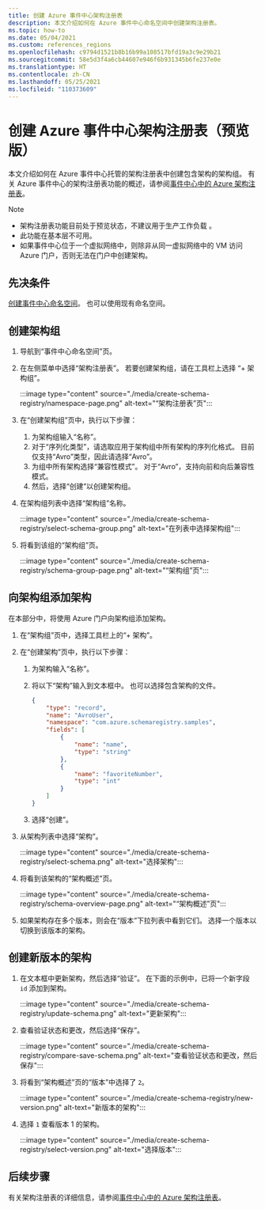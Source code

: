 ```yaml
---
title: 创建 Azure 事件中心架构注册表
description: 本文介绍如何在 Azure 事件中心命名空间中创建架构注册表。
ms.topic: how-to
ms.date: 05/04/2021
ms.custom: references_regions
ms.openlocfilehash: c9794d1521b8b16b99a108517bfd19a3c9e29b21
ms.sourcegitcommit: 58e5d3f4a6cb44607e946f6b931345b6fe237e0e
ms.translationtype: HT
ms.contentlocale: zh-CN
ms.lasthandoff: 05/25/2021
ms.locfileid: "110373609"
---
```

# <a name="create-an-azure-event-hubs-schema-registry-preview"></a>创建 Azure 事件中心架构注册表（预览版）
本文介绍如何在 Azure 事件中心托管的架构注册表中创建包含架构的架构组。 有关 Azure 事件中心的架构注册表功能的概述，请参阅[事件中心中的 Azure 架构注册表](schema-registry-overview.md)。

> [!NOTE]
> - 架构注册表功能目前处于预览状态，不建议用于生产工作负载 。
> - 此功能在基本层不可用。
> - 如果事件中心位于一个虚拟网络中，则除非从同一虚拟网络中的 VM 访问 Azure 门户，否则无法在门户中创建架构。 

## <a name="prerequisites"></a>先决条件
[创建事件中心命名空间](event-hubs-create.md#create-an-event-hubs-namespace)。 也可以使用现有命名空间。 

## <a name="create-a-schema-group"></a>创建架构组
1. 导航到“事件中心命名空间”页。 
1. 在左侧菜单中选择“架构注册表”。 若要创建架构组，请在工具栏上选择 “+ 架构组”。 

    :::image type="content" source="./media/create-schema-registry/namespace-page.png" alt-text="“架构注册表”页":::
1. 在“创建架构组”页中，执行以下步骤：
    1. 为架构组输入“名称”。
    1. 对于“序列化类型”，请选取应用于架构组中所有架构的序列化格式。 目前仅支持“Avro”类型，因此请选择“Avro”。 
    1. 为组中所有架构选择“兼容性模式”。 对于“Avro”，支持向前和向后兼容性模式。 
    1. 然后，选择“创建”以创建架构组。 
1. 在架构组列表中选择“架构组”名称。

    :::image type="content" source="./media/create-schema-registry/select-schema-group.png" alt-text="在列表中选择架构组":::    
1. 将看到该组的“架构组”页。

    :::image type="content" source="./media/create-schema-registry/schema-group-page.png" alt-text="“架构组”页":::
    

## <a name="add-a-schema-to-the-schema-group"></a>向架构组添加架构
在本部分中，将使用 Azure 门户向架构组添加架构。 

1. 在“架构组”页中，选择工具栏上的“+ 架构”。 
1. 在“创建架构”页中，执行以下步骤：
    1. 为架构输入“名称”。
    1. 将以下“架构”输入到文本框中。 也可以选择包含架构的文件。
    
        ```json
        {
            "type": "record",
            "name": "AvroUser",
            "namespace": "com.azure.schemaregistry.samples",
            "fields": [
                {
                    "name": "name",
                    "type": "string"
                },
                {
                    "name": "favoriteNumber",
                    "type": "int"
                }
            ]
        }
        ```
    1. 选择“创建”。 
1. 从架构列表中选择“架构”。 

    :::image type="content" source="./media/create-schema-registry/select-schema.png" alt-text="选择架构":::
1. 将看到该架构的“架构概述”页。 

    :::image type="content" source="./media/create-schema-registry/schema-overview-page.png" alt-text="“架构概述”页":::    
1. 如果架构存在多个版本，则会在“版本”下拉列表中看到它们。 选择一个版本以切换到该版本的架构。 

## <a name="create-a-new-version-of-schema"></a>创建新版本的架构

1. 在文本框中更新架构，然后选择“验证”。 在下面的示例中，已将一个新字段 `id` 添加到架构。 

    :::image type="content" source="./media/create-schema-registry/update-schema.png" alt-text="更新架构":::    
    
1. 查看验证状态和更改，然后选择“保存”。 

    :::image type="content" source="./media/create-schema-registry/compare-save-schema.png" alt-text="查看验证状态和更改，然后保存":::     
1. 将看到“架构概述”页的“版本”中选择了 `2`。  

    :::image type="content" source="./media/create-schema-registry/new-version.png" alt-text="新版本的架构":::    
1. 选择 `1` 查看版本 1 的架构。 

    :::image type="content" source="./media/create-schema-registry/select-version.png" alt-text="选择版本":::    


## <a name="next-steps"></a>后续步骤
有关架构注册表的详细信息，请参阅[事件中心中的 Azure 架构注册表](schema-registry-overview.md)。

